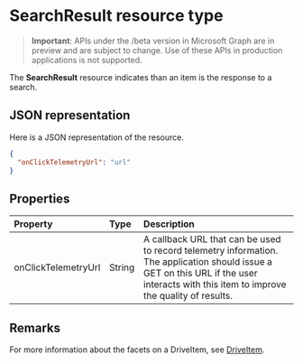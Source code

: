 # SearchResult resource type

> **Important**: APIs under the /beta version in Microsoft Graph are in preview and are subject to change. Use of these APIs in production applications is not supported.

The **SearchResult** resource indicates than an item is the response to a search.

## JSON representation

Here is a JSON representation of the resource.

<!-- {
  "blockType": "resource",
  "optionalProperties": [ "onClickTelemtryUrl" ],
  "@odata.type": "microsoft.graph.searchResult"
}-->

```json
{
  "onClickTelemetryUrl": "url"
}
```

## Properties

| Property            | Type   | Description                                                                                                                                                                         |
|:--------------------|:-------|:------------------------------------------------------------------------------------------------------------------------------------------------------------------------------------|
| onClickTelemetryUrl | String | A callback URL that can be used to record telemetry information. The application should issue a GET on this URL if the user interacts with this item to improve the quality of results. |

## Remarks 

For more information about the facets on a DriveItem, see [DriveItem](driveitem.md).



<!-- uuid: 8fcb5dbc-d5aa-4681-8e31-b001d5168d79
2015-10-25 14:57:30 UTC -->
<!-- {
  "type": "#page.annotation",
  "description": "searchResult resource",
  "keywords": "",
  "section": "documentation",
  "tocPath": ""
}-->

